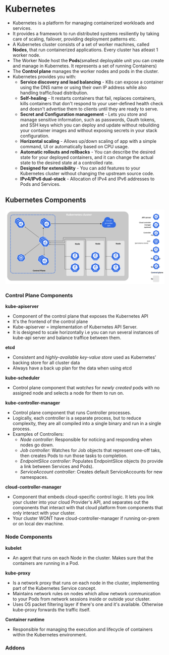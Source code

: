 # Kubernetes
- Kubernetes is a platform for managing containerized workloads and services. 
- It provides a framework to run distributed systems resiliently by taking care of scaling, failover, providing deployment patterns etc.
- A Kubernetes cluster consists of a set of worker machines, called **Nodes**, that run containerized applications. Every cluster has atleast 1 worker node.
- The Worker Node host the **Pods**(smallest deployable unit you can create and manage in Kubernetes. It represents a set of running Containers)
- The **Control plane** manages the worker nodes and pods in the cluster.
- Kubernetes provides you with:
    - **Service discovery and load balancing** - K8s can expose a container using the DNS name or using their own IP address while also handling traffic/load distribution.
    - **Self-healing** - It restarts containers that fail, replaces containers, kills containers that don't respond to your user-defined health check and doesn't advertise them to clients until they are ready to serve.
    - **Secret and Configuration management** - Lets you store and manage sensitive information, such as passwords, Oauth tokens, and SSH keys which you can deploy and update without rebuilding your container images and without exposing secrets in your stack configuration.
    - **Horizontal scaling** - Allows up/down scaling of app with a simple command, UI or automatically based on CPU usage.
    - **Automatic rollouts and rollbacks** - You can describe the desired state for your deployed containers, and it can change the actual state to the desired state at a controlled rate.
    - **Designed for extensibility** - You can add features to your Kubernetes cluster without changing the upstream source code.
    - **IPv4/IPv6 dual-stack** - Allocation of IPv4 and IPv6 addresses to Pods and Services.

## Kubernetes Components
![Kubernetes Components](/images/components-of-kubernetes.svg)

### Control Plane Components

**kube-apiserver** 
- Component of the control plane that exposes the Kubernetes API
- It's the frontend of the control plane
- Kube-apiserver = implementation of Kubernetes API Server.
- It is designed to scale horizontally i.e you can run several instances of kube-api server and balance traffice between them.

**etcd**
- Consistent and *highly-available* *key-value store* used as Kubernetes’ backing store  for all cluster data
- Always have a back up plan for the data when using etcd

**kube-scheduler**
- Control plane component that *watches* for *newly created* pods with no assigned node and selects a node for them to run on.

**kube-controller-manager**
- Control plane component that runs Controller processes. 
- Logically, each controller is a separate process, but to reduce complexity, they are all compiled into a single binary and run in a single process.
- Examples of Controllers:
    - *Node controller*: Responsible for noticing and responding when nodes go down.
    - *Job controller*: Watches for Job objects that represent one-off taks, then creates Pods to run those tasks to completion.
    - *EndpointSlice controller*: Populates EndpointSlice objects (to provide a link between Services and Pods).
    - *ServiceAccount controller*: Creates default ServiceAccounts for new namespaces.

**cloud-controller-manager**
- Component that embeds cloud-specific control logic. It lets you link your cluster into your cloud Provider's API, and separates out the components that interact with that cloud platform from components that only interact with your cluster.
- Your cluster WONT have cloud-controller-manager if running on-prem or on local dev machine.

### Node Components

**kubelet**
- An agent that runs on each Node in the cluster. Makes sure that the containers are running in a Pod.

**kube-proxy**
- Is a network proxy that runs on each node in the cluster, implementing part of the Kubernetes Service concept.
- Maintains network rules on nodes which allow network communication to your Pods from network sessions inside or outside your cluster.
- Uses OS packet filtering layer if there's one and it's available. Otherwise kube-proxy forwards the traffic itself.

**Container runtime**
- Responsible for managing the execution and lifecycle of containers within the Kubernetes environment.

### Addons




